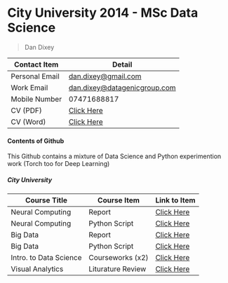 # City University 2014 - MSc Data Science  

> Dan Dixey

Contact Item | Detail
------------- | -------------
Personal Email | dan.dixey@gmail.com
Work Email | dan.dixey@datagenicgroup.com
Mobile Number | 07471688817
CV (PDF) | [Click Here](https://github.com/dandxy89/CityUniversity2014/blob/master/Daniel_Dixey/Daniel_Dixey_CV.docx?raw=true)
CV (Word) | [Click Here](https://github.com/dandxy89/CityUniversity2014/blob/master/Daniel_Dixey/Daniel_Dixey_CV.pdf)

#### Contents of Github

This Github contains a mixture of Data Science and Python experimention work (Torch too for Deep Learning)

##### City University

Course Title | Course Item | Link to Item
------------- | ------------- | -------------
Neural Computing | Report | [Click Here](www.github.com)
Neural Computing | Python Script | [Click Here](www.github.com)
Big Data | Report | [Click Here](www.github.com)
Big Data | Python Script | [Click Here](www.github.com)
Intro. to Data Science | Courseworks (x2) | [Click Here](www.github.com)
Visual Analytics | Liturature Review | [Click Here](www.github.com)
